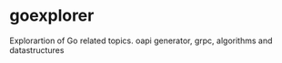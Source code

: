 # goexplorer
Explorartion of Go related topics. oapi generator, grpc, algorithms and datastructures
